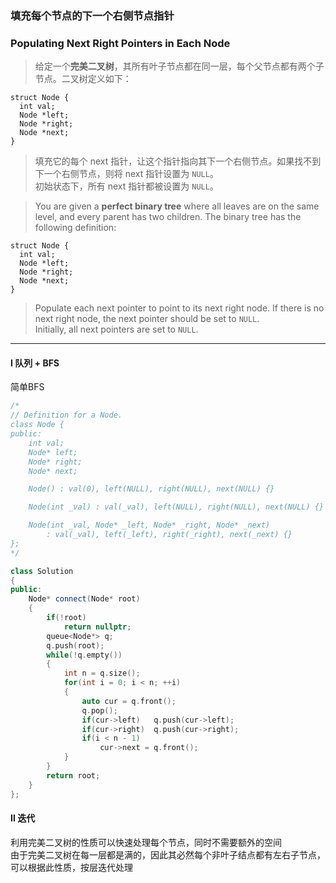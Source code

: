 ### 填充每个节点的下一个右侧节点指针
### Populating Next Right Pointers in Each Node

> 给定一个**完美二叉树**，其所有叶子节点都在同一层，每个父节点都有两个子节点。二叉树定义如下：
```
struct Node {
  int val;
  Node *left;
  Node *right;
  Node *next;
}
```
> 填充它的每个 next 指针，让这个指针指向其下一个右侧节点。如果找不到下一个右侧节点，则将 next 指针设置为 `NULL`。  
> 初始状态下，所有 next 指针都被设置为 `NULL`。  

> You are given a **perfect binary tree** where all leaves are on the same level, and every parent has two children. The binary tree has the following definition:  
```
struct Node {
  int val;
  Node *left;
  Node *right;
  Node *next;
}
```
> Populate each next pointer to point to its next right node. If there is no next right node, the next pointer should be set to `NULL`.  
> Initially, all next pointers are set to `NULL`.  

----------

#### I 队列 + BFS

简单BFS

```cpp
/*
// Definition for a Node.
class Node {
public:
    int val;
    Node* left;
    Node* right;
    Node* next;

    Node() : val(0), left(NULL), right(NULL), next(NULL) {}

    Node(int _val) : val(_val), left(NULL), right(NULL), next(NULL) {}

    Node(int _val, Node* _left, Node* _right, Node* _next)
        : val(_val), left(_left), right(_right), next(_next) {}
};
*/

class Solution 
{
public:
    Node* connect(Node* root) 
    {
        if(!root)
            return nullptr;
        queue<Node*> q;
        q.push(root);
        while(!q.empty())
        {
            int n = q.size();
            for(int i = 0; i < n; ++i)
            {
                auto cur = q.front();
                q.pop();
                if(cur->left)   q.push(cur->left);
                if(cur->right)  q.push(cur->right);
                if(i < n - 1)
                    cur->next = q.front();
            }
        }
        return root;
    }
};
```

#### II 迭代

利用完美二叉树的性质可以快速处理每个节点，同时不需要额外的空间  
由于完美二叉树在每一层都是满的，因此其必然每个非叶子结点都有左右子节点，可以根据此性质，按层迭代处理  

```cpp

```
